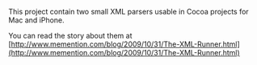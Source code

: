 This project contain two small XML parsers usable in Cocoa projects for Mac and iPhone.

You can read the story about them at [http://www.memention.com/blog/2009/10/31/The-XML-Runner.html](http://www.memention.com/blog/2009/10/31/The-XML-Runner.html)
